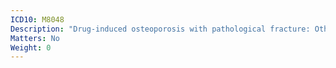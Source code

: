 ```yaml
---
ICD10: M8048
Description: "Drug-induced osteoporosis with pathological fracture: Other"
Matters: No
Weight: 0
---
```


